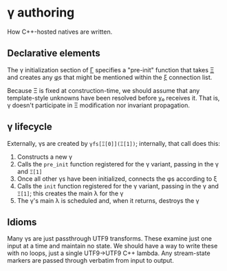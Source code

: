 # γ authoring
How C++-hosted natives are written.


## Declarative elements
The γ initialization section of [Γ](Gamma.md) specifies a "pre-init" function that takes [Ξ](Xi.md) and creates any [φ](phi.md)s that might be mentioned within the [ξ](xi.md) connection list.

Because Ξ is fixed at construction-time, we should assume that any template-style unknowns have been resolved before [γ₀](gamma0.md) receives it. That is, γ doesn't participate in Ξ modification nor invariant propagation.


## γ lifecycle
Externally, γs are created by `γfs[Ξ[0]](Ξ[1])`; internally, that call does this:

1. Constructs a new γ
2. Calls the `pre_init` function registered for the γ variant, passing in the γ and `Ξ[1]`
3. Once all other γs have been initialized, connects the φs according to ξ
4. Calls the `init` function registered for the γ variant, passing in the γ and `Ξ[1]`; this creates the main λ for the γ
5. The γ's main λ is scheduled and, when it returns, destroys the γ


## Idioms
Many γs are just passthrough UTF9 transforms. These examine just one input at a time and maintain no state. We should have a way to write these with no loops, just a single UTF9→UTF9 C++ lambda. Any stream-state markers are passed through verbatim from input to output.
